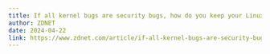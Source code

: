 ```yaml
---
title: If all kernel bugs are security bugs, how do you keep your Linux safe?
author: ZDNET
date: 2024-04-22
link: https://www.zdnet.com/article/if-all-kernel-bugs-are-security-bugs-how-do-you-keep-your-linux-safe/
---
```



